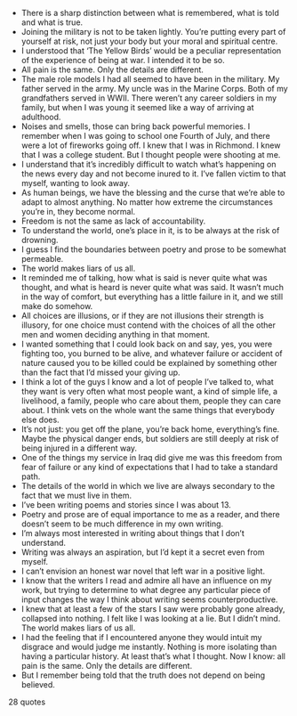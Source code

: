  - There is a sharp distinction between what is remembered, what is told and what is true.
 - Joining the military is not to be taken lightly. You’re putting every part of yourself at risk, not just your body but your moral and spiritual centre.
 - I understood that ‘The Yellow Birds’ would be a peculiar representation of the experience of being at war. I intended it to be so.
 - All pain is the same. Only the details are different.
 - The male role models I had all seemed to have been in the military. My father served in the army. My uncle was in the Marine Corps. Both of my grandfathers served in WWII. There weren’t any career soldiers in my family, but when I was young it seemed like a way of arriving at adulthood.
 - Noises and smells, those can bring back powerful memories. I remember when I was going to school one Fourth of July, and there were a lot of fireworks going off. I knew that I was in Richmond. I knew that I was a college student. But I thought people were shooting at me.
 - I understand that it’s incredibly difficult to watch what’s happening on the news every day and not become inured to it. I’ve fallen victim to that myself, wanting to look away.
 - As human beings, we have the blessing and the curse that we’re able to adapt to almost anything. No matter how extreme the circumstances you’re in, they become normal.
 - Freedom is not the same as lack of accountability.
 - To understand the world, one’s place in it, is to be always at the risk of drowning.
 - I guess I find the boundaries between poetry and prose to be somewhat permeable.
 - The world makes liars of us all.
 - It reminded me of talking, how what is said is never quite what was thought, and what is heard is never quite what was said. It wasn’t much in the way of comfort, but everything has a little failure in it, and we still make do somehow.
 - All choices are illusions, or if they are not illusions their strength is illusory, for one choice must contend with the choices of all the other men and women deciding anything in that moment.
 - I wanted something that I could look back on and say, yes, you were fighting too, you burned to be alive, and whatever failure or accident of nature caused you to be killed could be explained by something other than the fact that I’d missed your giving up.
 - I think a lot of the guys I know and a lot of people I’ve talked to, what they want is very often what most people want, a kind of simple life, a livelihood, a family, people who care about them, people they can care about. I think vets on the whole want the same things that everybody else does.
 - It’s not just: you get off the plane, you’re back home, everything’s fine. Maybe the physical danger ends, but soldiers are still deeply at risk of being injured in a different way.
 - One of the things my service in Iraq did give me was this freedom from fear of failure or any kind of expectations that I had to take a standard path.
 - The details of the world in which we live are always secondary to the fact that we must live in them.
 - I’ve been writing poems and stories since I was about 13.
 - Poetry and prose are of equal importance to me as a reader, and there doesn’t seem to be much difference in my own writing.
 - I’m always most interested in writing about things that I don’t understand.
 - Writing was always an aspiration, but I’d kept it a secret even from myself.
 - I can’t envision an honest war novel that left war in a positive light.
 - I know that the writers I read and admire all have an influence on my work, but trying to determine to what degree any particular piece of input changes the way I think about writing seems counterproductive.
 - I knew that at least a few of the stars I saw were probably gone already, collapsed into nothing. I felt like I was looking at a lie. But I didn’t mind. The world makes liars of us all.
 - I had the feeling that if I encountered anyone they would intuit my disgrace and would judge me instantly. Nothing is more isolating than having a particular history. At least that’s what I thought. Now I know: all pain is the same. Only the details are different.
 - But I remember being told that the truth does not depend on being believed.

28 quotes